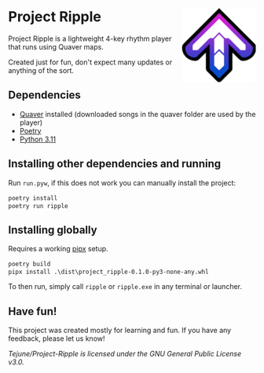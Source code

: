 # Project Ripple <img align="right" width="150" height="150" src="https://github.com/Tejune/Project-Ripple/blob/master/project_ripple/images/arrow.png?raw=true">

Project Ripple is a lightweight 4-key rhythm player that runs using Quaver maps.

Created just for fun, don't expect many updates or anything of the sort.

## Dependencies
- [Quaver](https://store.steampowered.com/app/980610/Quaver/) installed (downloaded songs in the quaver folder are used by the player)
- [Poetry](https://python-poetry.org/docs/#installation)
- [Python 3.11](https://www.python.org/downloads/release/python-3112/)

## Installing other dependencies and running
Run `run.pyw`, if this does not work you can manually install the project:
```
poetry install
poetry run ripple
```

## Installing globally
Requires a working [pipx](https://pypa.github.io/pipx/installation/) setup.
```
poetry build
pipx install .\dist\project_ripple-0.1.0-py3-none-any.whl
```
To then run, simply call `ripple` or `ripple.exe` in any terminal or launcher.

## Have fun!
This project was created mostly for learning and fun. If you have any feedback, please let us know!

*Tejune/Project-Ripple is licensed under the GNU General Public License v3.0.*
